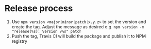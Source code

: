 # Release process

1. Use `npm version <major|minor|patch|x.y.z>` to set the version and create the tag.
   Adjust the message as desired
   e.g. `npm version -m "release(%s): Version v%s" patch`
2. Push the tag, Travis CI will build the package and publish it to NPM registry
